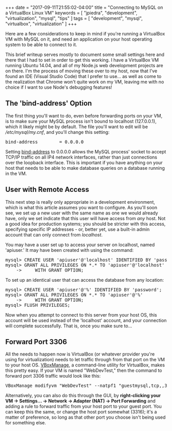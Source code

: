 +++
date = "2017-09-11T21:55:02-04:00"
title = "Connecting to MySQL on a VirtualBox Linux VM"
keywords = [ "jpiedra", "development", "virtualization", "mysql", "tips" ]
tags = [ "development", "mysql", "virtualbox", "virtualization" ]
+++

Here are a few considerations to keep in mind if you're running a VirtualBox VM with MySQL on it, and need an application on your host operating system to be able to connect to it.

<!--more-->
This brief writeup serves mostly to document some small settings here and there that I had to set in order to get this working. I have a VirtualBox VM running Ubuntu 14.04, and all of my Node.js web development projects are on there. I'm the process of moving these over to my host, now that I've found an IDE (Visual Studio Code) that I prefer to use... as well as come to the realization that Chrome won't quite work on my VM, leaving me with no choice if I want to use Node's debugging features!

<h2>The 'bind-address' Option</h2>
The first thing you'll want to do, even before forwarding ports on your VM, is to make sure your MySQL process isn't bound to localhost (127.0.0.1), which it likely might be by default. The file you'll want to edit will be <i>/etc/mysql/my.cnf</i>, and you'll change this setting:

<pre>
bind-address		= 0.0.0.0
</pre>

Setting <a href="https://dev.mysql.com/doc/refman/5.7/en/server-options.html#option_mysqld_bind-address">bind-address</a> to 0.0.0.0 allows the MySQL process' socket to accept TCP/IP traffic on all IP4 network interfaces, rather than just connections over the loopback interface. This is important if you have anything on your host that needs to be able to make database queries on a database running in the VM. 

<h2>User with Remote Access</h2>
This next step is really only appropriate in a development environment, which is what this article assumes you want to configure. As you'll soon see, we set up a new user with the same name as one we would already have, only we set indicate that this user will have access from <i>any</i> host. Not a good idea for production systems; you should be stricter with this access, specifying specific IP addresses - or, better yet, use a built-in admin account that can only connect from <i>localhost</i>.

You may have a user set up to access your server on localhost, named 'apiuser.' It may have been created with using the command:

<pre>
mysql> CREATE USER 'apiuser'@'localhost' IDENTIFIED BY 'password';
mysql> GRANT ALL PRIVILEGES ON *.* TO 'apiuser'@'localhost'
    ->     WITH GRANT OPTION;
</pre>

To set up an identical user that can access the database from any location:

<pre>
mysql> CREATE USER 'apiuser'@'%' IDENTIFIED BY 'password';
mysql> GRANT ALL PRIVILEGES ON *.* TO 'apiuser'@'%'
    ->     WITH GRANT OPTION;
mysql> FLUSH PRIVILEGES;
</pre>

Now when you attempt to connect to this server from your host OS, this account will be used instead of the 'localhost' account, and your connection will complete successfully. That is, once you make sure to...

<h2>Forward Port 3306</h2>

All the needs to happen now is VirtualBox (or whatever provider you're using for virtualization) needs to let traffic through from that port on the VM to your host OS. <a href="https://www.virtualbox.org/manual/ch06.html#natforward">VBoxManage</a>, a command-line utility for VirtualBox, makes this pretty easy. If your VM is named "WebDevTest," then the command to forward port 3306 traffic would look like this:

<pre>
VBoxManage modifyvm "WebDevTest" --natpf1 "guestmysql,tcp,,3306,,3306"
</pre>

Alternatively, you can also do this through the GUI, by <b>right-clicking your VM -> Settings... -> Network -> Adapter (NAT) -> Port Forwarding</b> and adding a rule to forward traffic from your host port to your guest port. You can keep this the same, or change the host port somewhat (3316); it's a matter of preference, so long as that other port you choose isn't being used for something else.